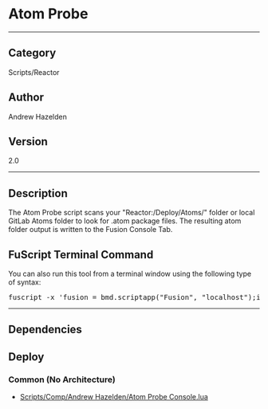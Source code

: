 # Atom Probe
___

## Category
Scripts/Reactor

## Author
Andrew Hazelden

## Version
2.0

___

## Description
<p>The Atom Probe script scans your "Reactor:/Deploy/Atoms/" folder or local GitLab Atoms folder to look for .atom package files. The resulting atom folder output is written to the Fusion Console Tab.</p>

<h2>FuScript Terminal Command</h2>

You can also run this tool from a terminal window using the following type of syntax:

<pre>
fuscript -x 'fusion = bmd.scriptapp("Fusion", "localhost");if fusion ~= nil then app = fusion;composition = fu.CurrentComp;comp = composition;SetActiveComp(comp) else print("&#91;Error&#93; Please open up the Fusion GUI before running this tool.") end' -l lua "/Library/Application Support/Blackmagic Design/Fusion/Reactor/Deploy/Scripts/Comp/Andrew Hazelden/Atom Probe Console.lua"
</pre>

___

## Dependencies

## Deploy

### Common (No Architecture)

<ul>
<li><a href="https://gitlab.com/WeSuckLess/Reactor/-/blob/master/Atoms/com.AndrewHazelden.AtomProbe/Scripts/Comp/Andrew Hazelden/Atom Probe Console.lua?ref_type=heads">Scripts/Comp/Andrew Hazelden/Atom Probe Console.lua</a></li>
</ul>

